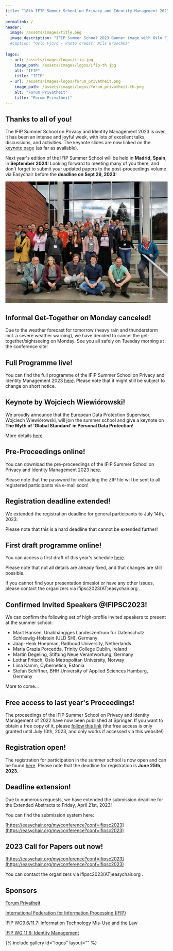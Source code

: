 ```yaml
---
title: "18th IFIP Summer School on Privacy and Identity Management 2023 - Sharing (in) a Digital World
"
permalink: /
header:
  image: /assets/images/title.png
  image_description: "IFIP Summer School 2023 Banner image with Oslo Fjord motive"
  #caption: "Oslo Fjord - Photo credit: Nils Gruschka"

logos:
  - url: /assets/images/logos/ifip.jpg
    image_path: /assets/images/logos/ifip-th.jpg
    alt: "IFIP"
    title: "IFIP"
  - url: /assets/images/logos/forum_privatheit.png
    image_path: /assets/images/logos/forum_privatheit-th.png
    alt: "Forum Privatheit"
    title: "Forum Privatheit"
---
```


## Thanks to all of you!

The IFIP Summer School on Privacy and Identity Management 2023 is over, it has been an intense and joyful week, with lots of excellent talks, discussions, and activities. The keynote slides are now linked on the [keynote page](/keynotes) (as far as available).

Next year's edition of the IFIP Summer School will be held in **Madrid, Spain**, in **September 2024**! Looking forward to meeting many of you there, and don't forget to submit your updated papers to the post-proceedings volume via Easychair before the **deadline on Sept 29, 2023**!

![Photo showing the group of participants of the IFIP summer school of 2023](/assets/images/participants2023.jpg "Group photo of the participants")

## Informal Get-Together on Monday canceled!

Due to the weather forecast for tomorrow (heavy rain and thunderstorm incl. a severe weather warning), we have decided to cancel the get-together/sightseeing on Monday. See you all safely on Tuesday morning at the conference site!

## Full Programme live!

You can find the full programme of the IFIP Summer School on Privacy and Identity Management 2023 [here](/programme). Please note that it might still be subject to change on short notice.

## Keynote by Wojciech Wiewiórowski!

We proudly announce that the European Data Protection Supervisor, Wojciech Wiewiórowski, will join the summer school and give a keynote on **The Myth of 'Global Standard' in Personal Data Protection**!

More details [here](/keynotes/#wojciech-wiewiórowski).

## Pre-Proceedings online!

You can download the pre-proceedings of the IFIP Summer School on Privacy and Identity Management 2023 [here](/preproceedings).

Please note that the password for extracting the ZIP file will be sent to all registered participants via e-mail soon!

## Registration deadline extended!

We extended the registration deadline for general participants to July 14th, 2023.

Please note that this is a hard deadline that cannot be extended further!

## First draft programme online!

You can access a first draft of this year's schedule [here](/programme).

Please note that not all details are already fixed, and that changes are still possible.

If you cannot find your presentation timeslot or have any other issues, please contact the organizers via ifipsc2023(AT)easychair.org .

## Confirmed Invited Speakers @IFIPSC2023!

We can confirm the following set of high-profile invited speakers to present at the summer school:

- Marit Hansen, Unabhängiges Landeszentrum für Datenschutz Schleswig-Holstein (ULD SH), Germany
- Jaap-Henk Hoepman, Radboud University, Netherlands
- Maria Grazia Porcedda, Trinity College Dublin, Ireland
- Martin Degeling, Stiftung Neue Verantwortung, Germany
- Lothar Fritsch, Oslo Metropolitan University, Norway
- Liina Kamm, Cybernetica, Estonia
- Stefan Schiffner, BHH University of Applied Sciences Hamburg, Germany

More to come...

## Free access to last year's Proceedings!

The proceedings of the IFIP Summer School on Privacy and Identity Management of 2022 have now been published at Springer. If you want to obtain a free copy of it, please [follow this link](https://link.springer.com/book/10.1007/978-3-031-31971-6) (the free access is only granted until July 10th, 2023, and only works if accessed via this website!)

## Registration open!

The registration for participation in the summer school is now open and can be found [here](/registration). Please note that the deadline for registration is **June 25th, 2023**.

## Deadline extension!

Due to numerous requests, we have extended the submission deadline for the Extended Abstracts to Friday, April 21st, 2023!

You can find the submission system here:

[https://easychair.org/my/conference?conf=ifipsc2023](https://easychair.org/my/conference?conf=ifipsc2023)

## 2023 Call for Papers out now!
  
[https://easychair.org/my/conference?conf=ifipsc2023](https://easychair.org/my/conference?conf=ifipsc2023)

You can contact the organizers via ifipsc2023(AT)easychair.org .

## Sponsors
[Forum Privatheit](https://www.forum-privatheit.de)

[International Federation for Information Processing (IFIP)](https://www.ifip.org)

[IFIP WG9.6/11.7: Information Technology Mis-Use and the Law](https://www.ifiptc11.org/working-groups)

[IFIP WG 11.6: Identity Management](https://www.ifiptc11.org/working-groups)

{% include gallery id="logos" layout="" %}

